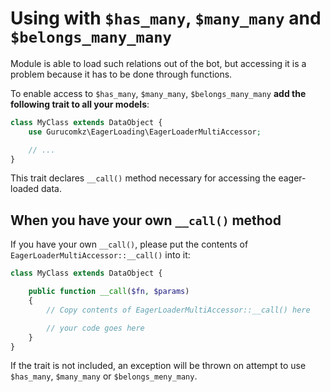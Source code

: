 # Using with `$has_many`, `$many_many` and `$belongs_many_many`

Module is able to load such relations out of the bot, but accessing it is a problem because it has to be done through functions.

To enable access to `$has_many`, `$many_many`, `$belongs_many_many` **add the following trait to all your models**:
```php
class MyClass extends DataObject {
    use Gurucomkz\EagerLoading\EagerLoaderMultiAccessor;

    // ...
}
```

This trait declares `__call()` method necessary for accessing the eager-loaded data.

## When you have your own `__call()` method

If you have your own `__call()`, please put the contents of `EagerLoaderMultiAccessor::__call()` into it:

```php
class MyClass extends DataObject {

    public function __call($fn, $params)
    {
        // Copy contents of EagerLoaderMultiAccessor::__call() here

        // your code goes here
    }
}
```

If the trait is not included, an exception will be thrown on attempt to use `$has_many`, `$many_many` or `$belongs_meny_many`.
